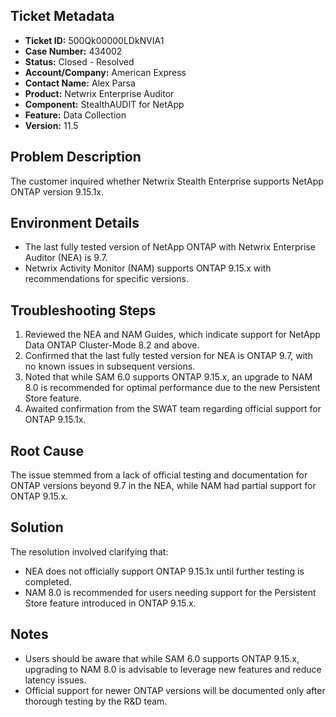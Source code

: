 ## Ticket Metadata
- **Ticket ID:** 500Qk00000LDkNVIA1
- **Case Number:** 434002
- **Status:** Closed - Resolved
- **Account/Company:** American Express
- **Contact Name:** Alex Parsa
- **Product:** Netwrix Enterprise Auditor
- **Component:** StealthAUDIT for NetApp
- **Feature:** Data Collection
- **Version:** 11.5

## Problem Description
The customer inquired whether Netwrix Stealth Enterprise supports NetApp ONTAP version 9.15.1x.

## Environment Details
- The last fully tested version of NetApp ONTAP with Netwrix Enterprise Auditor (NEA) is 9.7.
- Netwrix Activity Monitor (NAM) supports ONTAP 9.15.x with recommendations for specific versions.

## Troubleshooting Steps
1. Reviewed the NEA and NAM Guides, which indicate support for NetApp Data ONTAP Cluster-Mode 8.2 and above.
2. Confirmed that the last fully tested version for NEA is ONTAP 9.7, with no known issues in subsequent versions.
3. Noted that while SAM 6.0 supports ONTAP 9.15.x, an upgrade to NAM 8.0 is recommended for optimal performance due to the new Persistent Store feature.
4. Awaited confirmation from the SWAT team regarding official support for ONTAP 9.15.1x.

## Root Cause
The issue stemmed from a lack of official testing and documentation for ONTAP versions beyond 9.7 in the NEA, while NAM had partial support for ONTAP 9.15.x.

## Solution
The resolution involved clarifying that:
- NEA does not officially support ONTAP 9.15.1x until further testing is completed.
- NAM 8.0 is recommended for users needing support for the Persistent Store feature introduced in ONTAP 9.15.x.

## Notes
- Users should be aware that while SAM 6.0 supports ONTAP 9.15.x, upgrading to NAM 8.0 is advisable to leverage new features and reduce latency issues.
- Official support for newer ONTAP versions will be documented only after thorough testing by the R&D team.